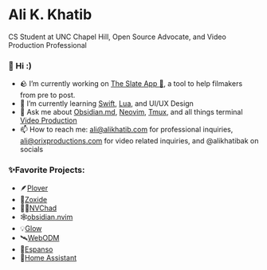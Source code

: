 # Ali K. Khatib
CS Student at UNC Chapel Hill, Open Source Advocate, and Video Production Professional


### 👋 Hi :) 

- 🪨 I’m currently working on [The Slate App 🎥](https://github.com/alikhatibak/Slate), a tool to help filmakers from pre to post.
- 🌱 I’m currently learning [Swift](https://www.swift.org), [Lua](https://www.lua.org), and UI/UX Design
- 💬 Ask me about [Obsidian.md](https://obsidian.md), [Neovim](https://github.com/neovim/neovim), [Tmux](https://github.com/tmux/tmux), and all things terminal [Video Production](https://www.orixproductions.com/)
- 📫 How to reach me: ali@alikhatib.com for professional inquiries, ali@orixproductions.com for video related inquiries, and @alikhatibak on socials

### ✨Favorite Projects:

  - 🪶[Plover](https://github.com/openstenoproject/plover)
  - 🔎[Zoxide](https://github.com/ajeetdsouza/zoxide)
  - 💪🏽[NVChad](https://github.com/NvChad/NvChad)
  - 🕸️[obsidian.nvim](https://github.com/epwalsh/obsidian.nvim)
  - 💡[Glow](https://github.com/charmbracelet/glow)
  - 🛰️[WebODM](https://github.com/OpenDroneMap/WebODM)
  - 💬[Espanso](https://github.com/espanso/espanso)
  - 🏡[Home Assistant](https://github.com/home-assistant)
